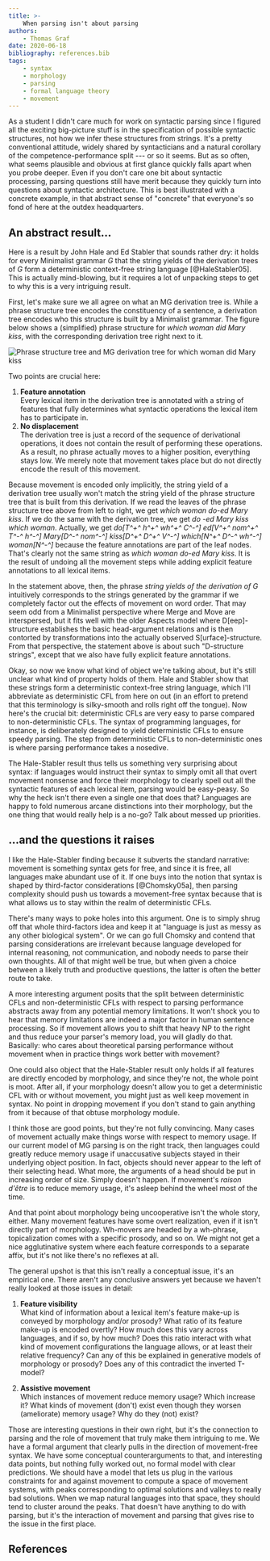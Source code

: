 ```yaml
---
title: >-
    When parsing isn't about parsing
authors:
    - Thomas Graf
date: 2020-06-18
bibliography: references.bib
tags:
    - syntax
    - morphology
    - parsing
    - formal language theory
    - movement
---
```


<!-- START_SUMMARY_BLOCK -->
As a student I didn't care much for work on syntactic parsing since I figured all the exciting big-picture stuff is in the specification of possible syntactic structures, not how we infer these structures from strings.
It's a pretty conventional attitude, widely shared by syntacticians and a natural corollary of the competence-performance split --- or so it seems.
But as so often, what seems plausible and obvious at first glance quickly falls apart when you probe deeper.
Even if you don't care one bit about syntactic processing, parsing questions still have merit because they quickly turn into questions about syntactic architecture.
This is best illustrated with a concrete example, in that abstract sense of "concrete" that everyone's so fond of here at the outdex headquarters.
<!-- END_SUMMARY_BLOCK -->


## An abstract result...

Here is a result by John Hale and Ed Stabler that sounds rather dry: it holds for every Minimalist grammar *G* that the string yields of the derivation trees of *G* form a deterministic context-free string language [@HaleStabler05].
This is actually mind-blowing, but it requires a lot of unpacking steps to get to why this is a very intriguing result.

First, let's make sure we all agree on what an MG derivation tree is.
While a phrase structure tree encodes the constituency of a sentence, a derivation tree encodes who this structure is built by a Minimalist grammar.
The figure below shows a (simplified) phrase structure for *which woman did Mary kiss*, with the corresponding derivation tree right next to it.

![Phrase structure tree and MG derivation tree for *which woman did Mary kiss*]({static}/img/thomas/beyond_parsing/derivationtree_example.svg)

Two points are crucial here:

1. **Feature annotation**  
   Every lexical item in the derivation tree is annotated with a string of features that fully determines what syntactic operations the lexical item has to participate in.
1. **No displacement**  
   The derivation tree is just a record of the sequence of derivational operations, it does not contain the result of performing these operations.
   As a result, no phrase actually moves to a higher position, everything stays low.
   We merely note that movement takes place but do not directly encode the result of this movement.

Because movement is encoded only implicitly, the string yield of a derivation tree usually won't match the string yield of the phrase structure tree that is built from this derivation.
If we read the leaves of the phrase structure tree above from left to right, we get *which woman do-ed Mary kiss*.
If we do the same with the derivation tree, we get *do -ed Mary kiss which woman*.
Actually, we get *do[T^+^ h^+^ wh^+^ C^-^] ed[V^+^ nom^+^ T^-^ h^-^] Mary[D^-^ nom^-^] kiss[D^+^ D^+^ V^-^] which[N^+^ D^-^ wh^-^] woman[N^-^]* because the feature annotations are part of the leaf nodes.
That's clearly not the same string as *which woman do-ed Mary kiss*.
It is the result of undoing all the movement steps while adding explicit feature annotations to all lexical items.

In the statement above, then, the phrase *string yields of the derivation of G* intuitively corresponds to the strings generated by the grammar if we completely factor out the effects of movement on word order.
That may seem odd from a Minimalist perspective where Merge and Move are interspersed, but it fits well with the older Aspects model where D[eep]-structure establishes the basic head-argument relations and is then contorted by transformations into the actually observed S[urface]-structure.
From that perspective, the statement above is about such "D-structure strings", except that we also have fully explicit feature annotations.

Okay, so now we know what kind of object we're talking about, but it's still unclear what kind of property holds of them.
Hale and Stabler show that these strings form a deterministic context-free string language, which I'll abbreviate as deterministic CFL from here on out (in an effort to pretend that this terminology is silky-smooth and rolls right off the tongue).
Now here's the crucial bit: deterministic CFLs are very easy to parse compared to non-deterministic CFLs.
The syntax of programming languages, for instance, is deliberately designed to yield deterministic CFLs to ensure speedy parsing.
The step from deterministic CFLs to non-deterministic ones is where parsing performance takes a nosedive.

The Hale-Stabler result thus tells us something very surprising about syntax: if languages would instruct their syntax to simply omit all that overt movement nonsense and force their morphology to clearly spell out all the syntactic features of each lexical item, parsing would be easy-peasy.
So why the heck isn't there even a single one that does that?
Languages are happy to fold numerous arcane distinctions into their morphology, but the one thing that would really help is a no-go?
Talk about messed up priorities.


## ...and the questions it raises

I like the Hale-Stabler finding because it subverts the standard narrative: movement is something syntax gets for free, and since it is free, all languages make abundant use of it.
If one buys into the notion that syntax is shaped by third-factor considerations [@Chomsky05a], then parsing complexity should push us towards a movement-free syntax because that is what allows us to stay within the realm of deterministic CFLs.

There's many ways to poke holes into this argument.
One is to simply shrug off that whole third-factors idea and keep it at "language is just as messy as any other biological system".
Or we can go full Chomsky and contend that parsing considerations are irrelevant because language developed for internal reasoning, not communication, and nobody needs to parse their own thoughts.
All of that might well be true, but when given a choice between a likely truth and productive questions, the latter is often the better route to take.

A more interesting argument posits that the split between deterministic CFLs and non-deterministic CFLs with respect to parsing performance abstracts away from any potential memory limitations.
It won't shock you to hear that memory limitations are indeed a major factor in human sentence processing. 
So if movement allows you to shift that heavy NP to the right and thus reduce your parser's memory load, you will gladly do that.
Basically: who cares about theoretical parsing performance without movement when in practice things work better with movement?

One could also object that the Hale-Stabler result only holds if all features are directly encoded by morphology, and since they're not, the whole point is moot.
After all, if your morphology doesn't allow you to get a deterministic CFL with or without movement, you might just as well keep movement in syntax.
No point in dropping movement if you don't stand to gain anything from it because of that obtuse morphology module.

I think those are good points, but they're not fully convincing.
Many cases of movement actually make things worse with respect to memory usage.
If our current model of MG parsing is on the right track, then languages could greatly reduce memory usage if unaccusative subjects stayed in their underlying object position.
In fact, objects should never appear to the left of their selecting head.
What more, the arguments of a head should be put in increasing order of size.
Simply doesn't happen.
If movement's *raison d'être* is to reduce memory usage, it's asleep behind the wheel most of the time.

And that point about morphology being uncooperative isn't the whole story, either.
Many movement features have some overt realization, even if it isn't directly part of morphology.
Wh-movers are headed by a wh-phrase, topicalization comes with a specific prosody, and so on.
We might not get a nice agglutinative system where each feature corresponds to a separate affix, but it's not like there's no reflexes at all.

The general upshot is that this isn't really a conceptual issue, it's an empirical one.
There aren't any conclusive answers yet because we haven't really looked at those issues in detail:

1. **Feature visibility**  
   What kind of information about a lexical item's feature make-up is conveyed by morphology and/or prosody?
   What ratio of its feature make-up is encoded overtly?
   How much does this vary across languages, and if so, by how much?
   Does this ratio interact with what kind of movement configurations the language allows, or at least their relative frequency?
   Can any of this be explained in generative models of morphology or prosody?
   Does any of this contradict the inverted T-model?

1. **Assistive movement**  
   Which instances of movement reduce memory usage?
   Which increase it?
   What kinds of movement (don't) exist even though they worsen (ameliorate) memory usage?
   Why do they (not) exist?

Those are interesting questions in their own right, but it's the connection to parsing and the role of movement that truly make them intriguing to me.
We have a formal argument that clearly pulls in the direction of movement-free syntax.
We have some conceptual counterarguments to that, and interesting data points, but nothing fully worked out, no formal model with clear predictions.
We should have a model that lets us plug in the various constraints for and against movement to compute a space of movement systems, with peaks corresponding to optimal solutions and valleys to really bad solutions.
When we map natural languages into that space, they should tend to cluster around the peaks.
That doesn't have anything to do with parsing, but it's the interaction of movement and parsing that gives rise to the issue in the first place.


## References
